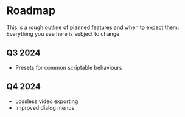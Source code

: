 # Roadmap

This is a rough outline of planned features and when to expect them. Everything you see here is subject to change.

## Q3 2024
* Presets for common scriptable behaviours

## Q4 2024
* Lossless video exporting
* Improved dialog menus

